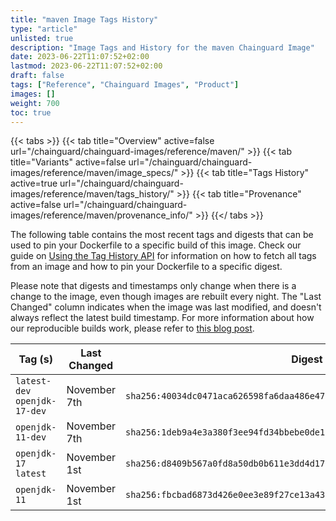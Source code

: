 ```yaml
---
title: "maven Image Tags History"
type: "article"
unlisted: true
description: "Image Tags and History for the maven Chainguard Image"
date: 2023-06-22T11:07:52+02:00
lastmod: 2023-06-22T11:07:52+02:00
draft: false
tags: ["Reference", "Chainguard Images", "Product"]
images: []
weight: 700
toc: true
---
```


{{< tabs >}}
{{< tab title="Overview" active=false url="/chainguard/chainguard-images/reference/maven/" >}}
{{< tab title="Variants" active=false url="/chainguard/chainguard-images/reference/maven/image_specs/" >}}
{{< tab title="Tags History" active=true url="/chainguard/chainguard-images/reference/maven/tags_history/" >}}
{{< tab title="Provenance" active=false url="/chainguard/chainguard-images/reference/maven/provenance_info/" >}}
{{</ tabs >}}

The following table contains the most recent tags and digests that can be used to pin your Dockerfile to a specific build of this image. Check our guide on [Using the Tag History API](/chainguard/chainguard-images/using-the-tag-history-api/) for information on how to fetch all tags from an image and how to pin your Dockerfile to a specific digest.

Please note that digests and timestamps only change when there is a change to the image, even though images are rebuilt every night. The "Last Changed" column indicates when the image was last modified, and doesn't always reflect the latest build timestamp. For more information about how our reproducible builds work, please refer to [this blog post](https://www.chainguard.dev/unchained/reproducing-chainguards-reproducible-image-builds).

| Tag (s)                        | Last Changed | Digest                                                                    |
|--------------------------------|--------------|---------------------------------------------------------------------------|
|  `latest-dev` `openjdk-17-dev` | November 7th | `sha256:40034dc0471aca626598fa6daa486e476cfa716511c40a95e4a3de69ba8c52a2` |
|  `openjdk-11-dev`              | November 7th | `sha256:1deb9a4e3a380f3ee94fd34bbebe0de188894122381c9ec369edc59b02fee726` |
|  `openjdk-17` `latest`         | November 1st | `sha256:d8409b567a0fd8a50db0b611e3dd4d17da8d286babf8c88701e65e22e89c6876` |
|  `openjdk-11`                  | November 1st | `sha256:fbcbad6873d426e0ee3e89f27ce13a436565da96c49a6e7e2efb4af65a05a370` |

